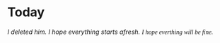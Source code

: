 # Today
*I deleted him. I hope everything starts afresh.*
*<font face="Times New Roman">I hope everthing will be fine.</font>*
